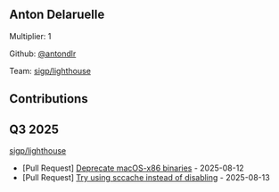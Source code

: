 
## Anton Delaruelle
Multiplier: 1

Github: [@antondlr](https://github.com/antondlr)

Team: [sigp/lighthouse](https://github.com/sigp/lighthouse/pulls?q=author%3Aantondlr)

## Contributions

## Q3 2025

[sigp/lighthouse](https://github.com/sigp/lighthouse)
* [Pull Request] [Deprecate macOS-x86 binaries](https://github.com/sigp/lighthouse/pull/7862) - 2025-08-12
* [Pull Request] [Try using sccache instead of disabling](https://github.com/sigp/lighthouse/pull/7873) - 2025-08-13
